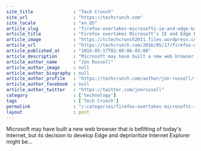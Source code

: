 ```yaml
---
site_title               : "Tech Crunch"
site_url                 : "https://techcrunch.com"
site_locale              : "en_US"
article_slug             : "firefox-overtakes-microsofts-ie-and-edge-browsers-but-chrome-continues-to-dominate"
article_title            : "Firefox overtakes Microsoft’s IE and Edge browsers, but Chrome continues to dominate"
article_image            : "https://tctechcrunch2011.files.wordpress.com/2016/05/firefox-mug.jpg?w=764&h=400&crop=1"
article_url              : "https://techcrunch.com/2016/05/17/firefox-overtakes-microsofts-ie-and-edge-browsers-but-chrome-continues-to-dominate/"
article_published_at     : "2016-05-17T02:00:06-03:00"
article_description      : "Microsoft may have built a new web browser that is befitting of today's Internet, but its decision to develop Edge and deprioritize Internet Explorer might be..."
article_author_name      : "Jon Russell"
article_author_image     : null
article_author_biography : null
article_author_profile   : "https://techcrunch.com/author/jon-russell/"
article_author_facebook  : null
article_author_twitter   : "https://twitter.com/jonrussell"
category                 : ['technology']
tags                     : ['Tech Crunch']
permalink                : "/:categories/firefox-overtakes-microsofts-ie-and-edge-browsers-but-chrome-continues-to-dominate/"
layout                   : post
---
```


Microsoft may have built a new web browser that is befitting of today's Internet, but its decision to develop Edge and deprioritize Internet Explorer might be...
